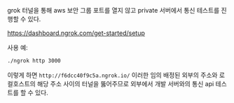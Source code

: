 grok 터널을 통해 aws 보안 그룹 포트를 열지 않고 private 서버에서 통신 테스트를 진행할 수 있다.

https://dashboard.ngrok.com/get-started/setup

사용 예:

```sh
./ngrok http 3000
```

이렇게 하면 `http://f6dcc40f9c5a.ngrok.io/` 이러한 임의 배정된 외부의 주소와 로컬호스트의 해당 주소 사이의 터널을 뚫어주므로 외부에서 개발 서버와의 통신 api 테스트를 할 수 있다.